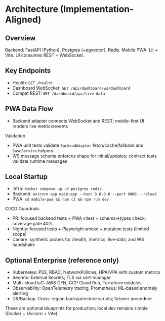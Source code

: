# Architecture (Implementation-Aligned)

## Overview

Backend: FastAPI (Python), Postgres (+pgvector), Redis. Mobile PWA: Lit + Vite. UI consumes REST + WebSocket.

## Key Endpoints

- Health: `GET /health`
- Dashboard WebSocket: `GET /api/dashboard/ws/dashboard`
- Compat REST: `GET /dashboard/api/live-data`

## PWA Data Flow

- Backend adapter connects WebSocket and REST; mobile-first UI renders live metrics/events

Validation

- PWA unit tests validate `BackendAdapter` fetch/cache/fallback and `BaseService` helpers
- WS message schema enforces shape for initial/updates; contract tests validate runtime messages

## Local Startup

- Infra: `docker compose up -d postgres redis`
- Backend: `uvicorn app.main:app --host 0.0.0.0 --port 8000 --reload`
- PWA: `cd mobile-pwa && npm ci && npm run dev`

CI/CD Guardrails

- PR: focused backend tests + PWA vitest + schema→types check; coverage gate 40%
- Nightly: focused tests + Playwright smoke + mutation tests (limited scope)
- Canary: synthetic probes for /health, /metrics, live-data, and WS handshake

## Optional Enterprise (reference only)

- Kubernetes: PSS, RBAC, NetworkPolicies; HPA/VPA with custom metrics
- Secrets: External Secrets; TLS via cert-manager
- Multi-cloud IaC: AWS CFN, GCP Cloud Run, Terraform modules
- Observability: OpenTelemetry tracing, Prometheus; ML-based anomaly alerting
- DR/Backup: Cross-region backup/restore scripts; failover procedure

These are optional blueprints for production; local dev remains simple (Docker + Uvicorn + Vite).

